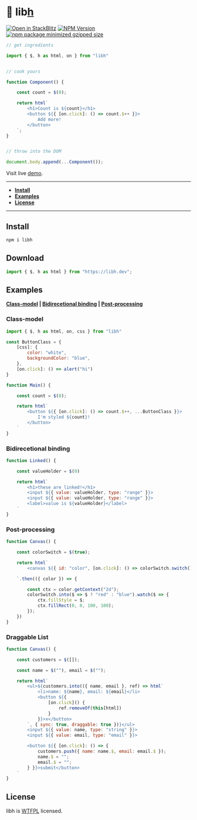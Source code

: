 # 🐛 lib[h](https://libh.dev)
[![Open in StackBlitz](https://developer.stackblitz.com/img/open_in_stackblitz_small.svg)](https://stackblitz.com/edit/vitejs-vite-vcga6uwx?file=main.js)
[![NPM Version](https://img.shields.io/npm/v/libh?logo=npm&color=%23CC3534)](https://www.npmjs.com/package/libh)
[![npm package minimized gzipped size](https://img.shields.io/bundlejs/size/libh?logo=stackblitz)](https://bundlephobia.com/package/libh)
```javascript
// get ingredients

import { $, h as html, on } from "libh"


// cook yours

function Component() {

    const count = $(0);

    return html`
        <h1>Count is ${count}</h1>
        <button ${{ [on.click]: () => count.$++ }}>
            Add more!
        </button>
    `;
}


// throw into the DOM

document.body.append(...Component());
```

Visit live [demo](https://ihasq.com/libh/demo/count).

---
- **[Install](#install)**
- **[Examples](#examples)**
- **[License](#license)**

---

## Install
```sh
npm i libh
```

## Download
```javascript
import { $, h as html } from "https://libh.dev";
```

## Examples
**[Class-model](#class-model) | [Bidirecetional binding](#bidirecetional-binding) | [Post-processing](#post-processing)**

### Class-model
```javascript
import { $, h as html, on, css } from "libh"

const ButtonClass = {
    [css]: {
        color: "white",
        backgroundColor: "blue",
    },
    [on.click]: () => alert("hi")
}

function Main() {

    const count = $(0);

    return html`
        <button ${{ [on.click]: () => count.$++, ...ButtonClass }}>
            I'm styled ${count}!
        </button>
    `
}
```

### Bidirecetional binding
```javascript
function Linked() {

    const valueHolder = $(0)

    return html`
        <h1>these are linked!</h1>
        <input ${{ value: valueHolder, type: "range" }}>
        <input ${{ value: valueHolder, type: "range" }}>
        <label>value is ${valueHolder}</label>
    `
}
```

### Post-processing
```javascript
function Canvas() {

    const colorSwitch = $(true);

    return html`
        <canvas ${{ id: "color", [on.click]: () => colorSwitch.switch() }}></canvas>

    `.then(({ color }) => {

        const ctx = color.getContext("2d");
        colorSwitch.into($ => $ ? "red" : "blue").watch($ => {
            ctx.fillStyle = $;
            ctx.fillRect(0, 0, 100, 100);
        });
    })
}
```

### Draggable List
```javascript
function Canvas() {

    const customers = $([]);

    const name = $(""), email = $("");

    return html`
        <ul>${customers.into(({ name, email }, ref) => html`
            <li>name: ${name}, email: ${email}</li>
            <button ${{
                [on.click]() {
                    ref.removeOf(this[html])
                }
            }}>x</button>
        `, { sync: true, draggable: true })}</ul>
        <input ${{ value: name, type: "string" }}>
        <input ${{ value: email, type: "email" }}>

        <button ${{ [on.click]: () => {
            customers.push({ name: name.$, email: email.$ });
            name.$ = "";
            email.$ = "";
        } }}>submit</button>
    `
}
```

## License

libh is [WTFPL](http://www.wtfpl.net/about/) licensed.